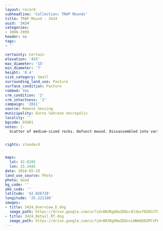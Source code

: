 ```yaml
---
layout: record
subheadline: 'Collection: TRAP Mounds'
title: TRAP Mound - 3424
uuid: '3424'
categories:
- 3000-3999
header: no
tags:
- ''

certainty: Certain
elevation: '433'
max_diameter: '15'
min_diameter: '7'
height: '0.4'
size_category: Small
surrounding_land_use: Pasture
surface_condition: Pasture
robbed: Yes
crm_condition: '2'
crm_intactness: '2'
campaign: '2011'
source: Remote Sensing
municipality: Gorno Sahrane necropolis
locality: ''
bgcode: DS001
notes: |-
  Scatter of medium-sized rocks. Defunct mound. Dissassembled into various piles.


rights: standard


maps:
  lat: 42.6285
  lon: 25.2442
date: 2018-05-29
land_use_source: Photo
photo: Good
bg_code: ''
akb_code: ''
latitude: '42.656728'
longitude: '25.221108'
images:
- title: 3424_Overview_E.dng
  image_path: https://drive.google.com/uc?id=0B3Rg88wZDQscQldwcFBZN3JTOVk
- title: 3424_Detail_RT.dng
  image_path: https://drive.google.com/uc?id=0B3Rg88wZDQscLWNHQXBZMlVFbHM
---
```

